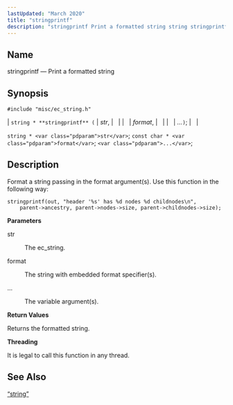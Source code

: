 ```yaml
---
lastUpdated: "March 2020"
title: "stringprintf"
description: "stringprintf Print a formatted string string stringprintf str format string str const char format Format a string passing in the format argument s Use this function in the following way str The ec string format The string with embedded format specifier s The variable argument s Returns the formatted string..."
---
```


<a name="apis.stringprintf"></a> 
## Name

stringprintf — Print a formatted string

## Synopsis

`#include "misc/ec_string.h"`

| `string * **stringprintf** (` | <var class="pdparam">str</var>, |   |
|   | <var class="pdparam">format</var>, |   |
|   | <var class="pdparam">...</var>`)`; |   |

`string * <var class="pdparam">str</var>`;
`const char * <var class="pdparam">format</var>`;
`<var class="pdparam">...</var>`;<a name="idp62977312"></a> 
## Description

Format a string passing in the format argument(s). Use this function in the following way:

```
stringprintf(out, "header '%s' has %d nodes %d childnodes\n",
    parent->ancestry, parent->nodes->size, parent->childnodes->size);
```
**<a name="idp62979424"></a> Parameters**

<dl class="variablelist">

<dt>str</dt>

<dd>

The ec_string.

</dd>

<dt>format</dt>

<dd>

The string with embedded format specifier(s).

</dd>

<dt>...</dt>

<dd>

The variable argument(s).

</dd>

</dl>

**<a name="idp62985808"></a> Return Values**

Returns the formatted string.

**<a name="idp62986736"></a> Threading**

It is legal to call this function in any thread.

<a name="idp62987840"></a> 
## See Also

[“string”](/momentum/3/3-api/structs-string)